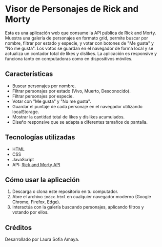# Visor de Personajes de Rick and Morty

Esta es una aplicación web que consume la API pública de Rick and Morty. Muestra una galería de personajes en formato grid, permite buscar por nombre, filtrar por estado y especie, y votar con botones de "Me gusta" y "No me gusta". Los votos se guardan en el navegador de forma local y se actualiza un contador total de likes y dislikes. La aplicación es responsive y funciona tanto en computadoras como en dispositivos móviles.

## Características

- Buscar personajes por nombre.
- Filtrar personajes por estado (Vivo, Muerto, Desconocido).
- Filtrar personajes por especie.
- Votar con "Me gusta" y "No me gusta".
- Guardar el puntaje de cada personaje en el navegador utilizando localStorage.
- Mostrar la cantidad total de likes y dislikes acumulados.
- Diseño responsive que se adapta a diferentes tamaños de pantalla.

## Tecnologías utilizadas

- HTML
- CSS
- JavaScript
- API: [Rick and Morty API](https://rickandmortyapi.com/)

## Cómo usar la aplicación

1. Descarga o clona este repositorio en tu computador.
2. Abre el archivo `index.html` en cualquier navegador moderno (Google Chrome, Firefox, Edge).
3. Interactúa con la galería buscando personajes, aplicando filtros y votando por ellos.

## Créditos

Desarrollado por Laura Sofia Amaya.
